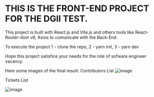 # THIS IS THE FRONT-END PROJECT FOR THE DGII TEST.


This project is built with React.js and Vite.js and others tools like React-Router-dom v6, Axios to comunicate with the Back-End.

To execute the project
 1 - clone the repo,
 2 - yarn init,
 3 - yarn dev

Hope this project satisfice your needs for the role of sofware engineer vacancy.

Here some images of the final result: 
Contributors List
![image](https://github.com/HancerMercede/DGII_TEST_FRONT_END/assets/78920052/7fdfffd7-b279-4aac-a4fd-02090c7c454c)

Tickets List 

![image](https://github.com/HancerMercede/DGII_TEST_FRONT_END/assets/78920052/904aa7a3-3c1f-4181-a714-d96404c4dcee)


